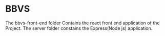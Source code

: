# BBVS
The bbvs-front-end folder Contains the react front end application of the Project.
The server folder constains the Express(Node js) application.
